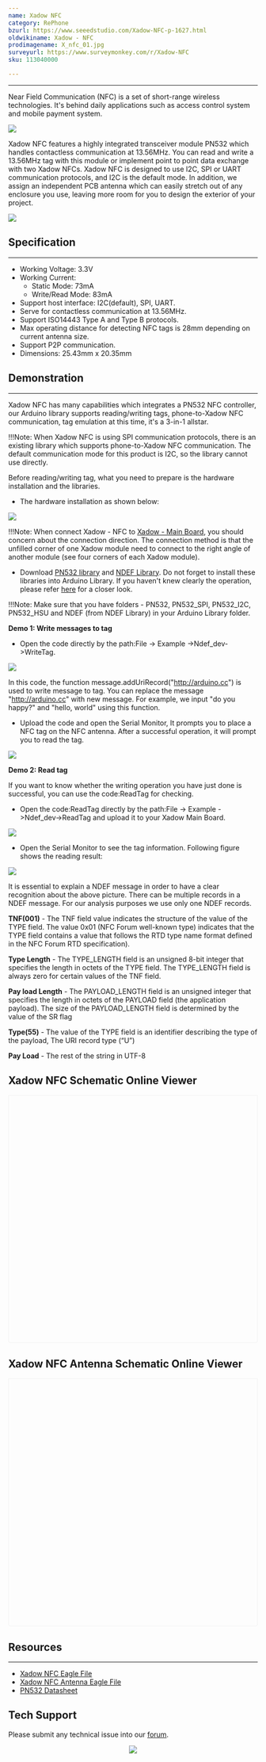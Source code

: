 ```yaml
---
name: Xadow NFC
category: RePhone
bzurl: https://www.seeedstudio.com/Xadow-NFC-p-1627.html
oldwikiname: Xadow - NFC
prodimagename: X_nfc_01.jpg
surveyurl: https://www.surveymonkey.com/r/Xadow-NFC
sku: 113040000

---
```


---
Near Field Communication (NFC) is a set of short-range wireless technologies. It's behind daily applications such as access control system and mobile payment system.

![](https://github.com/SeeedDocument/Xadow_NFC/raw/master/images/X_nfc_01.jpg)

Xadow NFC features a highly integrated transceiver module PN532 which handles contactless communication at 13.56MHz. You can read and write a 13.56MHz tag with this module or implement point to point data exchange with two Xadow NFCs. Xadow NFC is designed to use I2C, SPI or UART communication protocols, and I2C is the default mode. In addition, we assign an independent PCB antenna which can easily stretch out of any enclosure you use, leaving more room for you to design the exterior of your project.

[![](https://github.com/SeeedDocument/Seeed-WiKi/raw/master/docs/images/300px-Get_One_Now_Banner-ragular.png)](https://www.seeedstudio.com/Xadow-NFC-p-1627.html)

## Specification
---
- Working Voltage: 3.3V
- Working Current:
  - Static Mode: 73mA
  - Write/Read Mode: 83mA
- Support host interface: I2C(default), SPI, UART.
- Serve for contactless communication at 13.56MHz.
- Support ISO14443 Type A and Type B protocols.
- Max operating distance for detecting NFC tags is 28mm depending on current antenna size.
- Support P2P communication.
- Dimensions: 25.43mm x 20.35mm

## Demonstration
---
Xadow NFC has many capabilities which integrates a PN532 NFC controller, our Arduino library supports reading/writing tags, phone-to-Xadow NFC communication, tag emulation at this time, it's a 3-in-1 allstar.

!!!Note:
    When Xadow NFC is using SPI communication protocols, there is an existing library which supports phone-to-Xadow NFC communication. The default communication mode for this product is I2C, so the library cannot use directly.

Before reading/writing tag, what you need to prepare is the hardware installation and the libraries.

- The hardware installation as shown below:

![](https://github.com/SeeedDocument/Xadow_NFC/raw/master/images/XadowNFC.jpg)

!!!Note:
    When connect Xadow - NFC to [Xadow - Main Board](http://wiki.seeedstudio.com/Xadow_Main_Board), you should concern about the connection direction. The connection method is that the unfilled corner of one Xadow module need to connect to the right angle of another module (see four corners of each Xadow module).


- Download [PN532 library](https://github.com/Seeed-Studio/PN532) and [NDEF Library](https://github.com/don/NDEF). Do not forget to install these libraries into Arduino Library. If you haven't knew clearly the operation, please refer [here](http://www.seeedstudio.com/wiki/How_to_install_Arduino_Library) for a closer look.

!!!Note:
    Make sure that you have folders - PN532, PN532_SPI, PN532_I2C, PN532_HSU and NDEF (from NDEF Library) in your Arduino Library folder.

**Demo 1: Write messages to tag**

- Open the code directly by the path:File -> Example ->Ndef_dev->WriteTag.

![](https://github.com/SeeedDocument/Xadow_NFC/raw/master/images/Code_Interfae.jpg)

In this code, the function message.addUriRecord("http://arduino.cc") is used to write message to tag. You can replace the message "http://arduino.cc" with new message. For example, we input "do you happy?" and "hello, world" using this function.

- Upload the code and open the Serial Monitor, It prompts you to place a NFC tag on the NFC antenna. After a successful operation, it will prompt you to read the tag.

![](https://github.com/SeeedDocument/Xadow_NFC/raw/master/images/WriteTag.jpg)

**Demo 2: Read tag**

If you want to know whether the writing operation you have just done is successful, you can use the code:ReadTag for checking.

- Open the code:ReadTag directly by the path:File -> Example ->Ndef_dev->ReadTag and upload it to your Xadow Main Board.

![](https://github.com/SeeedDocument/Xadow_NFC/raw/master/images/ReadTag_code.bmp)

- Open the Serial Monitor to see the tag information. Following figure shows the reading result:

![](https://github.com/SeeedDocument/Xadow_NFC/raw/master/images/Read_a_Tag.jpg)

It is essential to explain a NDEF message in order to have a clear recognition about the above picture. There can be multiple records in a NDEF message. For our analysis purposes we use only one NDEF records.

**TNF(001)** - The TNF field value indicates the structure of the value of the TYPE field. The value 0x01 (NFC Forum well-known type) indicates that the TYPE field contains a value that follows the RTD type name format defined in the NFC Forum RTD specification).

**Type Length** - The TYPE_LENGTH field is an unsigned 8-bit integer that specifies the length in octets of the TYPE field. The TYPE_LENGTH field is always zero for certain values of the TNF field.

**Pay load Length** - The PAYLOAD_LENGTH field is an unsigned integer that specifies the length in octets of the PAYLOAD field (the application payload). The size of the PAYLOAD_LENGTH field is determined by the value of the SR flag

**Type(55)** - The value of the TYPE field is an identifier describing the type of the payload, The URI record type (“U”)

**Pay Load** - The rest of the string in UTF-8


## Xadow NFC Schematic Online Viewer

<div class="altium-ecad-viewer" data-project-src="https://github.com/SeeedDocument/Xadow_NFC/raw/master/resources/Xadow_NFC_Eagle_File.zip" style="border-radius: 0px 0px 4px 4px; height: 500px; border-style: solid; border-width: 1px; border-color: rgb(241, 241, 241); overflow: hidden; max-width: 1280px; max-height: 700px; box-sizing: border-box;" />
</div>

## Xadow NFC Antenna Schematic Online Viewer

<div class="altium-ecad-viewer" data-project-src="https://github.com/SeeedDocument/Xadow_NFC/raw/master/resources/Xadow_NFC_Antanna.zip" style="border-radius: 0px 0px 4px 4px; height: 500px; border-style: solid; border-width: 1px; border-color: rgb(241, 241, 241); overflow: hidden; max-width: 1280px; max-height: 700px; box-sizing: border-box;" />
</div>


## Resources
---
- [Xadow NFC Eagle File](https://github.com/SeeedDocument/Xadow_NFC/raw/master/resources/Xadow_NFC_Eagle_File.zip)
- [Xadow NFC Antenna Eagle File](https://github.com/SeeedDocument/Xadow_NFC/raw/master/resources/Xadow_NFC_Antanna.zip)
- [PN532 Datasheet](https://github.com/SeeedDocument/Xadow_NFC/raw/master/resources/PN532.pdf)

## Tech Support
Please submit any technical issue into our [forum](http://forum.seeedstudio.com/). <br /><p style="text-align:center"><a href="https://www.seeedstudio.com/act-4.html?utm_source=wiki&utm_medium=wikibanner&utm_campaign=newproducts" target="_blank"><img src="https://github.com/SeeedDocument/Wiki_Banner/raw/master/new_product.jpg" /></a></p>